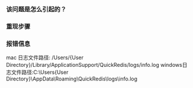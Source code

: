 ### 该问题是怎么引起的？



### 重现步骤



### 报错信息
mac 日志文件路径: /Users/{User Directory}/Library/ApplicationSupport/QuickRedis/logs/info.log
windows日志文件路径:C:\Users\{User Directory}\AppData\Roaming\QuickRedis\logs\info.log




